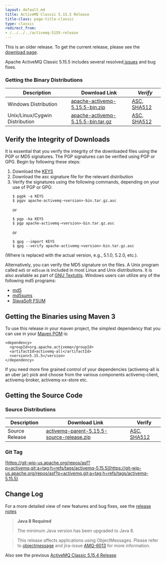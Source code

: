 ```yaml
---
layout: default_md
title: ActiveMQ Classic 5.15.5 Release 
title-class: page-title-classic
type: classic
redirect_from:
- /../../../activemq-5155-release
---
```


<div class="alert alert-warning">
  This is an older release. To get the current release, please see the <a href="{{site.baseurl}}/components/classic/download" class="alert-link">download page</a>.
</div>

Apache ActiveMQ Classic 5.15.5 includes several resolved[ issues](https://issues.apache.org/jira/secure/ReleaseNote.jspa?projectId=12311210&version=12343307) and bug fixes.

### Getting the Binary Distributions

Description|Download Link|_Verify_
---|---|---
Windows Distribution|[apache-activemq-5.15.5-bin.zip](http://archive.apache.org/dist/activemq/5.15.5/apache-activemq-5.15.5-bin.zip)|[ASC](https://archive.apache.org/dist/activemq/5.15.5/apache-activemq-5.15.5-bin.zip.asc), [SHA512](https://archive.apache.org/dist/activemq/5.15.5/apache-activemq-5.15.5-bin.zip.sha512)
Unix/Linux/Cygwin Distribution|[apache-activemq-5.15.5-bin.tar.gz](http://archive.apache.org/dist/activemq/5.15.5/apache-activemq-5.15.5-bin.tar.gz)|[ASC](https://archive.apache.org/dist/activemq/5.15.5/apache-activemq-5.15.5-bin.tar.gz.asc), [SHA512](https://archive.apache.org/dist/activemq/5.15.5/apache-activemq-5.15.5-bin.tar.gz.sha512)

Verify the Integrity of Downloads
---------------------------------

It is essential that you verify the integrity of the downloaded files using the PGP or MD5 signatures. The PGP signatures can be verified using PGP or GPG. Begin by following these steps:

1.  Download the [KEYS](http://www.apache.org/dist/activemq/KEYS)
2.  Download the asc signature file for the relevant distribution
3.  Verify the signatures using the following commands, depending on your use of PGP or GPG:
    ```
    $ pgpk -a KEYS
    $ pgpv apache-activemq-<version>-bin.tar.gz.asc
    ```
    or
    ```
    $ pgp -ka KEYS
    $ pgp apache-activemq-<version>-bin.tar.gz.asc
    ```
    or
    ```
    $ gpg --import KEYS
    $ gpg --verify apache-activemq-<version>-bin.tar.gz.asc
    ```

(Where <version> is replaced with the actual version, e.g., 5.1.0, 5.2.0, etc.).

Alternatively, you can verify the MD5 signature on the files. A Unix program called `md5` or `md5sum` is included in most Linux and Unix distributions. It is also available as part of [GNU Textutils](http://www.gnu.org/software/textutils/textutils.html). Windows users can utilize any of the following md5 programs:

*   [md5](http://www.fourmilab.ch/md5/)
*   [md5sums](http://www.pc-tools.net/win32/md5sums/)
*   [SlavaSoft FSUM](http://www.slavasoft.com/fsum/)

Getting the Binaries using Maven 3
----------------------------------

To use this release in your maven project, the simplest dependency that you can use in your [Maven POM](http://maven.apache.org/guides/introduction/introduction-to-the-pom.html) is:
```
<dependency>
  <groupId>org.apache.activemq</groupId>
  <artifactId>activemq-all</artifactId>
  <version>5.15.5</version>
</dependency>
```
If you need more fine grained control of your dependencies (activemq-all is an uber jar) pick and choose from the various components activemq-client, activemq-broker, activemq-xx-store etc.

Getting the Source Code
-----------------------

### Source Distributions

Description|Download Link|Verify
---|---|---
Source Release|[activemq-parent-5.15.5-source-release.zip](https://archive.apache.org/dist/activemq/5.15.5/activemq-parent-5.15.5-source-release.zip)|[ASC](https://archive.apache.org/dist/activemq/5.15.5/activemq-parent-5.15.5-source-release.zip.asc), [SHA512](https://archive.apache.org/dist/activemq/5.15.5/activemq-parent-5.15.5-source-release.zip.sha512)

### Git Tag

[https://git-wip-us.apache.org/repos/asf?p=activemq.git;a=tag;h=refs/tags/activemq-5.15.5](https://git-wip-us.apache.org/repos/asf?p=activemq.git;a=tag;h=refs/tags/activemq-5.15.5)

Change Log
----------

For a more detailed view of new features and bug fixes, see the [release notes](https://issues.apache.org/jira/secure/ReleaseNote.jspa?projectId=12311210&version=12343307)

> **Java 8 Required**
> 
> The minimum Java version has been upgraded to Java 8.

> This release affects applications using ObjectMessages. Please refer to [objectmessage](objectmessage) and jira-issue [AMQ-6013](https://issues.apache.org/jira/browse/AMQ-6013) for more information.

Also see the previous [ActiveMQ Classic 5.15.4 Release](classic-05-15-04)

